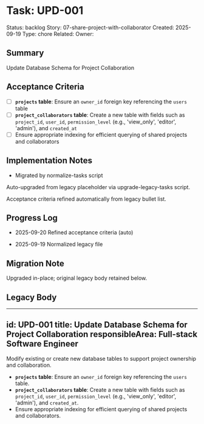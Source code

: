 # Task: UPD-001
Status: backlog
Story: 07-share-project-with-collaborator
Created: 2025-09-19
Type: chore
Related:
Owner:

## Summary
Update Database Schema for Project Collaboration

## Acceptance Criteria

- [ ] **`projects` table**: Ensure an `owner_id` foreign key referencing the `users` table
- [ ] **`project_collaborators` table**: Create a new table with fields such as `project_id`, `user_id`, `permission_level` (e.g., 'view_only', 'editor', 'admin'), and `created_at`
- [ ] Ensure appropriate indexing for efficient querying of shared projects and collaborators

## Implementation Notes
- Migrated by normalize-tasks script

Auto-upgraded from legacy placeholder via upgrade-legacy-tasks script.


Acceptance criteria refined automatically from legacy bullet list.
## Progress Log
- 2025-09-20 Refined acceptance criteria (auto)

- 2025-09-19 Normalized legacy file
## Migration Note
Upgraded in-place; original legacy body retained below.

## Legacy Body
---
id: UPD-001
title: Update Database Schema for Project Collaboration
responsibleArea: Full-stack Software Engineer
---
Modify existing or create new database tables to support project ownership and collaboration.
*   **`projects` table**: Ensure an `owner_id` foreign key referencing the `users` table.
*   **`project_collaborators` table**: Create a new table with fields such as `project_id`, `user_id`, `permission_level` (e.g., 'view_only', 'editor', 'admin'), and `created_at`.
*   Ensure appropriate indexing for efficient querying of shared projects and collaborators.